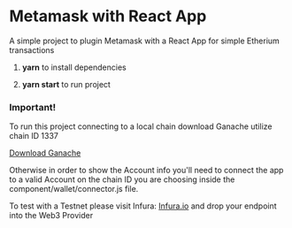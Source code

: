 # Metamask with React App

A simple project to plugin Metamask with a React App for simple Etherium transactions

1. **yarn** to install dependencies

2. **yarn start** to run project

### Important!

To run this project connecting to a local chain download Ganache utilize chain ID 1337

[Download Ganache](https://www.trufflesuite.com/ganache)

Otherwise in order to show the Account info you'll need to connect the app to a valid Account on the chain ID you are choosing inside the component/wallet/connector.js file.

To test with a Testnet please visit Infura: [Infura.io](https://infura.io/) and drop your endpoint into the Web3 Provider
